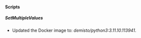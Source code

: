 
#### Scripts

##### SetMultipleValues

- Updated the Docker image to: *demisto/python3:3.11.10.113941*.
